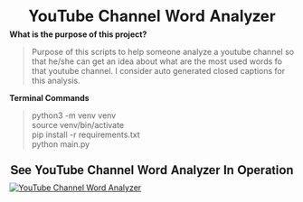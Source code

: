 <h1 align="center" style="text-align:center;line-height:10pt;font-family:'Helvetica Neue',Helvetica,Arial,sans-serif;">YouTube Channel Word Analyzer</h1>

**What is the purpose of this project?**
> Purpose of this scripts to help someone analyze a youtube channel so that he/she can get an idea about what are the most used words fo that youtube channel. I consider auto generated closed captions for this analysis.

**Terminal Commands**
> python3 -m venv venv\
> source venv/bin/activate\
> pip install -r requirements.txt\
> python main.py

<h2 align="center" style="text-align:center;line-height:10pt;font-family:'Helvetica Neue',Helvetica,Arial,sans-serif;">See YouTube Channel Word Analyzer In Operation</h2>

[![YouTube Channel Word Analyzer](https://img.youtube.com/vi/023jEfKKkdg/0.jpg)](https://www.youtube.com/watch?v=023jEfKKkdg "YouTube Channel Word Analyzer")
